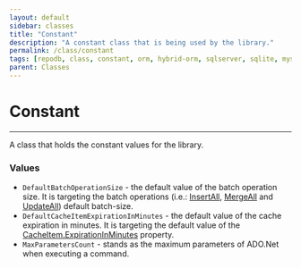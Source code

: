 ```yaml
---
layout: default
sidebar: classes
title: "Constant"
description: "A constant class that is being used by the library."
permalink: /class/constant
tags: [repodb, class, constant, orm, hybrid-orm, sqlserver, sqlite, mysql, postgresql]
parent: Classes
---
```


# Constant

---

A class that holds the constant values for the library.

### Values

- `DefaultBatchOperationSize` - the default value of the batch operation size. It is targeting the batch operations (i.e.: [InsertAll](/operation/insertall), [MergeAll](/operation/mergeall) and [UpdateAll](/operation/updateall)) default batch-size.
- `DefaultCacheItemExpirationInMinutes` - the default value of the cache expiration in minutes. It is targeting the default value of the [CacheItem.ExpirationInMinutes](/class/cacheitem) property.
- `MaxParametersCount` - stands as the maximum parameters of ADO.Net when executing a command.
